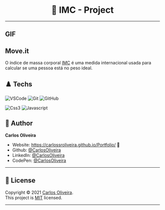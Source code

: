 <h1 align="center"> 🏴󠁧󠁢󠁥󠁮󠁧󠁿 IMC - Project </h1>

---

GIF
---

## Move.it

O índice de massa corporal [IMC](https://pt.wikipedia.org/wiki/IMC) é uma medida internacional usada para calcular se uma pessoa está no peso ideal.

## ♟️ Techs

![VSCode](https://img.shields.io/badge/-VSCode-0085D1?style=flat-square&logo=visual-studio-code&logoColor=white)
![Git](https://img.shields.io/badge/-Git-F05032?style=flat-square&logo=git&logoColor=white)
![GitHub](https://img.shields.io/badge/-GitHub-212121?style=flat-square&logo=GitHub&logoColor=white)

![Css3](https://img.shields.io/badge/-Css3-146EB0?style=flat-square&logo=Css3&logoColor=white)
![Javascript](https://img.shields.io/badge/-Javascript-EFD81D?style=flat-square&logo=Javascript&logoColor=black)




## 👤 Author

**Carlos Oliveira**

- Website: https://carlossroliveira.github.io/Portfolio/ 🖤
- Github: [@CarlosOliveira](https://github.com/carlossroliveira)
- LinkedIn: [@CarlosOliveira](https://www.linkedin.com/in/carlos-oliveira-ab93941a1/)
- CodePen: [@CarlosOliveira](https://codepen.io/carlosjs)

---

## 📝 License

Copyright © 2021 [Carlos Oliveira](https://github.com/carlossroliveira).<br />
This project is [MIT](https://opensource.org/licenses/MIT) licensed.

---
